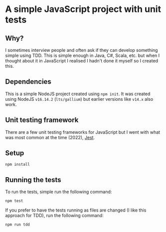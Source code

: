 # A simple JavaScript project with unit tests

## Why?

I sometimes interview people and often ask if they can develop 
something simple using TDD. This is simple enough in Java, C#, 
Scala, etc. but when I thought about it in JavaScript I realised
I hadn't done it myself so I created this.

## Dependencies

This is a simple NodeJS project created using `npm init`. It was
created using NodeJS `v16.14.2` (`lts/gallium`) but earlier versions
like `v14.x` also work.

## Unit testing framework

There are a few unit testing frameworks for JavaScript but I
went with what was most common at the time (2022), [Jest](https://jestjs.io/).

## Setup

```
npm install
```

## Running the tests

To run the tests, simple run the following command:

```
npm test
```

If you prefer to have the tests running as files are changed
(I like this approach for TDD), run the following command:

```
npm run tdd
```
